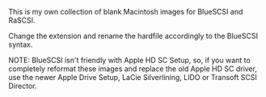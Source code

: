 This is my own collection of blank Macintosh images for BlueSCSI and RaSCSI.

Change the extension and rename the hardfile accordingly to the BlueSCSI syntax.

NOTE: BlueSCSI isn't friendly with Apple HD SC Setup, so, if you want to completely reformat these images and replace the old Apple HD SC driver, use the newer Apple Drive Setup, LaCie Silverlining, LIDO or Transoft SCSI Director.
